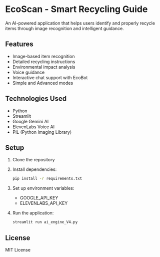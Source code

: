 # EcoScan - Smart Recycling Guide

An AI-powered application that helps users identify and properly recycle items through image recognition and intelligent guidance.

## Features

- Image-based item recognition
- Detailed recycling instructions
- Environmental impact analysis
- Voice guidance
- Interactive chat support with EcoBot
- Simple and Advanced modes

## Technologies Used

- Python
- Streamlit
- Google Gemini AI
- ElevenLabs Voice AI
- PIL (Python Imaging Library)

## Setup

1. Clone the repository
2. Install dependencies:
   ```bash
   pip install -r requirements.txt
   ```
3. Set up environment variables:
   - GOOGLE_API_KEY
   - ELEVENLABS_API_KEY

4. Run the application:
   ```bash
   streamlit run ai_engine_V4.py
   ```

## License

MIT License 